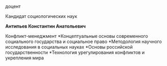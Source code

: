 доцент

Кандидат социологических наук

**Антипьев Константин Анатольевич**

Конфликт-менеджмент
	*Концептуальные основы современного социального государства и социальное право
	*Методология научного исследования в социальных науках
	*Основы российской государственности
	*Технология урегулирования конфликтов и укрепления мира